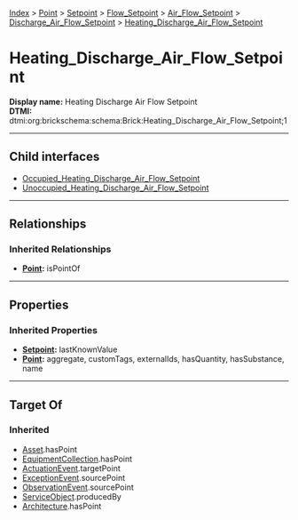 [Index](../../../../../../index.md) > [Point](../../../../../Point.md) > [Setpoint](../../../../Setpoint.md) > [Flow_Setpoint](../../../Flow_Setpoint.md) > [Air_Flow_Setpoint](../../Air_Flow_Setpoint.md) > [Discharge_Air_Flow_Setpoint](../Discharge_Air_Flow_Setpoint.md) > [Heating_Discharge_Air_Flow_Setpoint](#)
# Heating_Discharge_Air_Flow_Setpoint

**Display name:** Heating Discharge Air Flow Setpoint<br />
**DTMI:** dtmi:org:brickschema:schema:Brick:Heating_Discharge_Air_Flow_Setpoint;1

---

## Child interfaces
* [Occupied_Heating_Discharge_Air_Flow_Setpoint](../Occupied_Discharge_Air_Flow_Setpoint/Occupied_Heating_Discharge_Air_Flow_Setpoint.md)
* [Unoccupied_Heating_Discharge_Air_Flow_Setpoint](../Unoccupied_Discharge_Air_Flow_Setpoint/Unoccupied_Heating_Discharge_Air_Flow_Setpoint.md)

---

## Relationships

### Inherited Relationships
* **[Point](../../../../../Point.md):** isPointOf

---

## Properties

### Inherited Properties
* **[Setpoint](../../../../Setpoint.md):** lastKnownValue
* **[Point](../../../../../Point.md):** aggregate, customTags, externalIds, hasQuantity, hasSubstance, name

---

## Target Of
### Inherited
* [Asset](../../../../../../Asset/Asset.md).hasPoint
* [EquipmentCollection](../../../../../../Collection/EquipmentCollection.md).hasPoint
* [ActuationEvent](../../../../../../Event/PointEvent/ActuationEvent.md).targetPoint
* [ExceptionEvent](../../../../../../Event/PointEvent/ExceptionEvent.md).sourcePoint
* [ObservationEvent](../../../../../../Event/PointEvent/ObservationEvent.md).sourcePoint
* [ServiceObject](../../../../../../Information/ServiceObject/ServiceObject.md).producedBy
* [Architecture](../../../../../../Space/Architecture/Architecture.md).hasPoint

